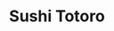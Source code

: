 ---
layout: place
title: Sushi Totoro
permalink: /california/santa-cruz/sushi-totoro.html
stateAbbr: CA
stateName: California
cityName: Santa Cruz
seo:
  type: restaurant
  links: null
place_id: ChIJUanddH9qjoARNcPU0ywtggQ
photos:
  - name: >-
      places/ChIJUanddH9qjoARNcPU0ywtggQ/photos/AeeoHcJX-Qp8viRPO-6QZWnOgQYmoZvLWi_wXWYjCS3WR2GLmqU9NbXfExgpPVUP5-uOFeMQjmpePQNk6HpMJlwDDBkKogGYaBnUyTX5l0dmMx_GRGxYchaAE5oi212OTtFuqq6TCee6sXnuc9EcniexkfQ4icL49GJvhdQZATJu2M1xu9qyaB9TX_k_vUFDuH4XjvUksCzb0vbx4Vdd7diYfkIUGIdoAmBwDpfY-cfeNBDz2MKGUasKSgt-qdetaUDjpbkz9u97d43MqJRNzkhxZ8sjvMC0xzMBxmT7iCT9eNX9KrkcKDBpmMH4W0j5yj-iejBxxsfw46NFU05Cfe4Ocbfoh4aRtQwZJjksd4eHiBGRh4gV7-8KwZYjijQMNYdtDHxjFq2bW3RIlnvMNiTvCaHe3IA4wplYWoTnkzQbekQHIugd
    widthPx: 4032
    heightPx: 3024
    authorAttributions:
      - displayName: Joey Babcock
        uri: https://maps.google.com/maps/contrib/106122192875842363727
        photoUri: >-
          https://lh3.googleusercontent.com/a-/ALV-UjXgbEz2FBS3N6tQFX5d-C1jIQaRDJazc7ENX3eiQuRCQr0gc60Wwg=s100-p-k-no-mo
    flagContentUri: >-
      https://www.google.com/local/imagery/report/?cb_client=maps_api_places.places_api&image_key=!1e10!2sCIHM0ogKEICAgID078fw0gE&hl=en-US
    googleMapsUri: >-
      https://www.google.com/maps/place//data=!3m4!1e2!3m2!1sCIHM0ogKEICAgID078fw0gE!2e10!4m2!3m1!1s0x808e6a7f74dda951:0x4822d2cd3d4c335
  - name: >-
      places/ChIJUanddH9qjoARNcPU0ywtggQ/photos/AeeoHcKU_0JSeBpgEsYh1Ezw-6tq0O92NMsYxB5nblYv4KbEklYglAv6xCRkkL0pjgXLz2NNwGe7yZqFtdKgCyzGdw36cHoH1xrO0K0MwdLp5Pn1y_v0cGdO-ldWp6XaYP5LsdXknD-n42pkK9VZQilxu6zI-7Tr6o3PQdj6_fVr6EMLllrmTspaKe7t35gWJa9EFgvXAIRhTts-ZFdTXKMM2nSFjqYB2bdw0mRTRyYsU2IzvAxZ6H_B1S8W4xcnxKPMYMtAA4CwhM4vjrbp6Kne0_G_Ygy-lC-S89Hh1cKjrW7Ydg
    widthPx: 1871
    heightPx: 1336
    authorAttributions:
      - displayName: Sushi Totoro
        uri: https://maps.google.com/maps/contrib/100819901203574729599
        photoUri: >-
          https://lh3.googleusercontent.com/a-/ALV-UjW7x2joRbVMIPfXSgDKzE-QnVFZ510evLUE3AcPDGDhyvUevhU=s100-p-k-no-mo
    flagContentUri: >-
      https://www.google.com/local/imagery/report/?cb_client=maps_api_places.places_api&image_key=!1e10!2sAF1QipNtJIy4Jwtp555bI19AxElk11JlFaWXp7o2BFay&hl=en-US
    googleMapsUri: >-
      https://www.google.com/maps/place//data=!3m4!1e2!3m2!1sAF1QipNtJIy4Jwtp555bI19AxElk11JlFaWXp7o2BFay!2e10!4m2!3m1!1s0x808e6a7f74dda951:0x4822d2cd3d4c335
  - name: >-
      places/ChIJUanddH9qjoARNcPU0ywtggQ/photos/AeeoHcLG6vYhxVvA9RzRrQBSJNeAs_PT5ZHz_wxIf3Zz_4ogKE8KJ0C68CF4oxtzZxVsECvcVMssPCSW4gFgBXhu9QnFNHOeMjXJuhNFl3_vfsecZ2EBCTPBKkJJeNjQK3fHWfFfuQbWuvYdmfy5QKwDsWwE1GGRBB8_shz3NHh-9vEyVwGVkgnn9X-5U0K_cUji_EcWRlEhA1dIf-hKeGlkm7J0Ep6AJYtTXM2bcNpMAjiSrb2LfNdmzOhRF9WeKaJHRGsgGd4DE1LqhkxtlgQ5W8T-W8BBHflKj-Q1uSuv_KaI_qTzQds0PuU-MBHRFTWeqsYFCkQst74N2f9w0n3IobfGyBPFe3AnSSmgccJtKzR4Q-EZQ1UsE3ewUhkIPM4q5EMo2Xc0Tl_ko9JeJAhuGV_m0fcCyKIpnefGkcVzfB69EA
    widthPx: 4080
    heightPx: 3072
    authorAttributions:
      - displayName: Kayla Garnet Rose PhD
        uri: https://maps.google.com/maps/contrib/109103690042187888272
        photoUri: >-
          https://lh3.googleusercontent.com/a-/ALV-UjWdPDYpZGwxZX_SUbhq8L7BWtJWXITJ45XT4jhV1Skx7OEoq0qS3w=s100-p-k-no-mo
    flagContentUri: >-
      https://www.google.com/local/imagery/report/?cb_client=maps_api_places.places_api&image_key=!1e10!2sCIHM0ogKEICAgIC_8_b4QA&hl=en-US
    googleMapsUri: >-
      https://www.google.com/maps/place//data=!3m4!1e2!3m2!1sCIHM0ogKEICAgIC_8_b4QA!2e10!4m2!3m1!1s0x808e6a7f74dda951:0x4822d2cd3d4c335
  - name: >-
      places/ChIJUanddH9qjoARNcPU0ywtggQ/photos/AeeoHcIGHCfDTADXuK3G_WEDMziHCIJJQUT7-BeLBi-iM-iwWePMvLVzeWLdgvthmla3L5tpQOCqK_-3hkDYCA9LVCDHc8h1yVzBkc9lf9mE4Nv99Mos3djcl-kNGM0oJUsAH0-vzUMBM7Lc__vc8r0u27StY48opREJyYS0opDMOoxDcl3FLjBMePw1u_e9EZ747E6oKgbwmlBWwjtq4d_Xj6IbK4e7CDWmnz8kOphCoQbrNjxs9ge8KV_puASLgne9-xLRQbSngC_uWskgcuPwJnVsMQyn0Vzs0kbKRBlta2LR7YTqRG_-RxOqyIaw8_D6jLrvf_Fgb-pLYn5U1ACoNHOwR5e6cdP71Aa0UXp7CxTNz1KJW8EnvhtRgthKijxiHs0ZiStslCMKbC9Gqpo_x_EK2ykJL5umjKZnSUlwsco7QSVx
    widthPx: 4032
    heightPx: 3024
    authorAttributions:
      - displayName: YG RYS' Thomas
        uri: https://maps.google.com/maps/contrib/114138522805798909299
        photoUri: >-
          https://lh3.googleusercontent.com/a-/ALV-UjXDZLzc7UMdX8Z1mUA16DpW1nmyKhzkd7jfqzgkIAze3sY-LMmC=s100-p-k-no-mo
    flagContentUri: >-
      https://www.google.com/local/imagery/report/?cb_client=maps_api_places.places_api&image_key=!1e10!2sCIHM0ogKEICAgIDrnOrpuQE&hl=en-US
    googleMapsUri: >-
      https://www.google.com/maps/place//data=!3m4!1e2!3m2!1sCIHM0ogKEICAgIDrnOrpuQE!2e10!4m2!3m1!1s0x808e6a7f74dda951:0x4822d2cd3d4c335
  - name: >-
      places/ChIJUanddH9qjoARNcPU0ywtggQ/photos/AeeoHcLBjj67HPp-PrMK6vcSr2MbRp85SrzX4sxtrb2CPfL_Tl7n8SjqMiJZgOW-a6MCUwo0UBPvzAy2jpThVV1gmuUpMUHcHGJGOhwzxnz6zPbK-8n6LvWFfbmYW2BgGoqTQ89HxY5jkBVrDslz42hc3nsA78yjxFlFbwEF0fxMKHeRyOs-wjGAJEcz86pFeh4qCYI1eohsED6UKhIJM7rPrqJ6uwE1vAN1FV14_BA_tHaGEMj3DDMQ9bLgfFGgpiqZXTd3U0CoH374Hx_EJ8CI1rkkuzLvH47j1pym7SKackAsdw
    widthPx: 3264
    heightPx: 2448
    authorAttributions:
      - displayName: Sushi Totoro
        uri: https://maps.google.com/maps/contrib/100819901203574729599
        photoUri: >-
          https://lh3.googleusercontent.com/a-/ALV-UjW7x2joRbVMIPfXSgDKzE-QnVFZ510evLUE3AcPDGDhyvUevhU=s100-p-k-no-mo
    flagContentUri: >-
      https://www.google.com/local/imagery/report/?cb_client=maps_api_places.places_api&image_key=!1e10!2sAF1QipNJ6-qKNfalgnUWRI-5qqi4NZR1vaggXNOcbSmV&hl=en-US
    googleMapsUri: >-
      https://www.google.com/maps/place//data=!3m4!1e2!3m2!1sAF1QipNJ6-qKNfalgnUWRI-5qqi4NZR1vaggXNOcbSmV!2e10!4m2!3m1!1s0x808e6a7f74dda951:0x4822d2cd3d4c335
  - name: >-
      places/ChIJUanddH9qjoARNcPU0ywtggQ/photos/AeeoHcJ7h5gvOaDP_QQF68BDGkLLTO9vFgplx-gXl1_TC39UV-0xSg0Oq5QCPY5ek7tu1ei7SKsR2J_equLwZM2T1zGmjJ2G5B8Uquucp6aDxpKFkbAJ6DsTHLYgFVo8QqJOLL-k6fRXvVVFkV_i5U0OqPFPk5QvmXKXY76w_3FE_n2U87pJca1CavvivWggse5hz4zOGHm8o5dNFUZTupsbrQBxPfNWTdFE8xinic7UoFOL-9Pm34a1iMa2ja5p7bLSXfwTWFeAKi0lmZuNTHCCJeeVRv2B8Pil2ZH6Jfw78wmgS6wY05DY2r8s1bDtQIFFqmcqPfQpgCyytwU-HKhTIimaKgyaE-TlOEym-sXNaxrQwEDZr-KhP6f81tRQAMRVcztdHMUGz8_dQRIB38oIaExxKGgUiAoUwQC76XSu_ZQ
    widthPx: 4000
    heightPx: 3000
    authorAttributions:
      - displayName: Marc M
        uri: https://maps.google.com/maps/contrib/108021250302030471984
        photoUri: >-
          https://lh3.googleusercontent.com/a-/ALV-UjW3mSQUr4OSBG85pG1i8f1C2xsCwKs24_dLwJXwjiV6hjMyNdLH=s100-p-k-no-mo
    flagContentUri: >-
      https://www.google.com/local/imagery/report/?cb_client=maps_api_places.places_api&image_key=!1e10!2sCIHM0ogKEICAgIDb2Y37MA&hl=en-US
    googleMapsUri: >-
      https://www.google.com/maps/place//data=!3m4!1e2!3m2!1sCIHM0ogKEICAgIDb2Y37MA!2e10!4m2!3m1!1s0x808e6a7f74dda951:0x4822d2cd3d4c335
  - name: >-
      places/ChIJUanddH9qjoARNcPU0ywtggQ/photos/AeeoHcJ_qLlOlTC1PsqoEIYCW3kgAcRH_lrDT8Bzr6fNYwSaPHqTOyhrx_VmnCZgUilKNGn-_PQNWpnutsTtNEH-BVCvHAI3EEm2KRvSDizQcpbmSSxlTtt1mXQ3yj5dI-NV5qKxfvrxVdBpFNpcbAnlNyCkw-uVMBbVOK6Q4HWw4tK4RYMngb9g6DixCpyUMB82Hylor_gRRkXzVvP25FZ8w2i_9pwUrBg3TLLncKh7CP2LLRFAyMN6rjaWw3Y30JKofMGbcpFOyTqOcWenAY2oj4tHOa8ztMpTPiZ3G7T5dkO-hPD-QaBS_j_6AhTi1YuESjSP1K-yLliJcFMFfnBd5nbaxFZYSLLYHTUBcMz8CeOMRjYKJ8d_yyyRnh59GOUdwDEZlQ8KKdC3VNM-C6iBUluCHTH_H72hFNjb-5fAgJeqEA
    widthPx: 3000
    heightPx: 4000
    authorAttributions:
      - displayName: Scott Gatze
        uri: https://maps.google.com/maps/contrib/112771267718136607614
        photoUri: >-
          https://lh3.googleusercontent.com/a-/ALV-UjXbu52l6k4b5-KDgpXYbgQxCgjLDAbyiKEKI10fKYZwDcgl50fSlw=s100-p-k-no-mo
    flagContentUri: >-
      https://www.google.com/local/imagery/report/?cb_client=maps_api_places.places_api&image_key=!1e10!2sCIHM0ogKEICAgID9p4yREw&hl=en-US
    googleMapsUri: >-
      https://www.google.com/maps/place//data=!3m4!1e2!3m2!1sCIHM0ogKEICAgID9p4yREw!2e10!4m2!3m1!1s0x808e6a7f74dda951:0x4822d2cd3d4c335
  - name: >-
      places/ChIJUanddH9qjoARNcPU0ywtggQ/photos/AeeoHcLZCSqmpkvs64ViZEsrmBp9w5tx-YUSTvIlsloMYRqzIAEEhD5B4X4rcqZEnAkm6NGieNtwPioguFVjaYT5P1rXJnQJr4iKVCvWPOqTUHbekF7Sy0NmleSPWdAAUG-wZ1gSXbq7LJcFm3JwyPFo26R5WzGiBW50xRx5dD_3MqIS_oERDW3Q_LWRNB9EW0mQ7ZogjXcVLEO6R6hNR1QBqBsmYWny0qgDHPiBszG2dO06LIzBI6yN4mSfbHldQVpjMf2YfcOgXne9z5d4Ho96fIIanIvrXBawyuqaHaBzGGt9s2AID3tAmHZUHjF1hC1XiU0tDUwfKfo5Fqc5LBI_3KcF7QltBqLI-QEP6dCCFkRDiEIcJAv6bz4Bs4t_nH2-cBaXR4NLQ0xc2IL81OTjfrmem2D7KoluNfNG372T56Z0lQ
    widthPx: 4032
    heightPx: 1960
    authorAttributions:
      - displayName: Jesus Vasquez
        uri: https://maps.google.com/maps/contrib/114558483320383502085
        photoUri: >-
          https://lh3.googleusercontent.com/a-/ALV-UjUphRA3rM5dYq2vE_Dak4suFhq5qdtzjE9znHYg8aZe9kdtv6ocZQ=s100-p-k-no-mo
    flagContentUri: >-
      https://www.google.com/local/imagery/report/?cb_client=maps_api_places.places_api&image_key=!1e10!2sCIHM0ogKEICAgICume7lPA&hl=en-US
    googleMapsUri: >-
      https://www.google.com/maps/place//data=!3m4!1e2!3m2!1sCIHM0ogKEICAgICume7lPA!2e10!4m2!3m1!1s0x808e6a7f74dda951:0x4822d2cd3d4c335
  - name: >-
      places/ChIJUanddH9qjoARNcPU0ywtggQ/photos/AeeoHcIyhcjoeq5DTtuiMV5izm5pTVWhvZ3S4XUHEyNXCE-dEYbryn5Xb8QnBIJTEUDu3Z_s1Dzvo1p9n67fahmGJOxMwHMqK8621imXHPwTlUEPJoUhvqss0kRuvYKzVCpZxwVVXJ0G1wPK2ao4AdFI9Ub4mIUsFQUQyzrHJZqFUvCMtNqaIImDw6Iy9ZBd0PUlneHIE-IbqbplJPGNS74GC1fhxzVtb9XHci_jpQDDvF9jQIz2ZmsvSCsibNMfTFE5PJn_mqeJeAKwCY_l_tG6_f_TgsEXW_r-VvP8XdE1BoVMPZgi7YNXRjwjLle3pSHPFkBsVTzETGXh8YpmShk6ua171v3c1RT5GsW82DtLSKOBcF93BRT8u_6GfiVN49_eA1HL3O0FRCXIS9WiqQcsLKXLpvDSgERqKD5d5aTJlSCrydKe
    widthPx: 3024
    heightPx: 4032
    authorAttributions:
      - displayName: Amy Law
        uri: https://maps.google.com/maps/contrib/108532401211401783776
        photoUri: >-
          https://lh3.googleusercontent.com/a-/ALV-UjXhdJQJdLZPuJpv_vp1ppPnO_o_fZlXjiZKBYibCOPYrToOg0dz=s100-p-k-no-mo
    flagContentUri: >-
      https://www.google.com/local/imagery/report/?cb_client=maps_api_places.places_api&image_key=!1e10!2sCIHM0ogKEICAgICXksGNzwE&hl=en-US
    googleMapsUri: >-
      https://www.google.com/maps/place//data=!3m4!1e2!3m2!1sCIHM0ogKEICAgICXksGNzwE!2e10!4m2!3m1!1s0x808e6a7f74dda951:0x4822d2cd3d4c335
  - name: >-
      places/ChIJUanddH9qjoARNcPU0ywtggQ/photos/AeeoHcIqDpYKHnV_Pd4PjOQSabfPJF5GQwfUmaNgLcQDRfPglIsLCGNrljRSMcAM1malrCpdowCF2c-Q51mMMMM-XFsM4W3IrEieOdoMRSi4G8-xF3reweoZUPo2khuzq9AH_N_u3PcErCe3eQOQVhzKdaZnyVxW_kvfcCk5kCtugTiO4mfZAjKPcNl42dNqDB23NOTJ73dfZIz4IbnQnZ_BjvrFg2wzodi8J29TWA9D6fdIU41q2HB832J0Ee3vLIwMVrXzdPXyNa_m92FSryCN2kiyH1RBIaJGqeU-8DberxXo4SqFN1D35wnxQfMjI8Eq4TwsRXEIXCo8tg_pTARsSpJFkA0vIoa5xVadHteSMYsJAN3QMoTC7OVkzIsg4UBEKNYaWhpZWbEEqJk1OrjP8dG4jb6Np-srxj9I2HyJaxEZhA
    widthPx: 3000
    heightPx: 4000
    authorAttributions:
      - displayName: Collin Tse
        uri: https://maps.google.com/maps/contrib/113573693343961908075
        photoUri: >-
          https://lh3.googleusercontent.com/a-/ALV-UjXm00F6Fcxc6DHIP7a4qIHoivAJ-KxJxhwCNdiAUjV0bBgwAJFW5g=s100-p-k-no-mo
    flagContentUri: >-
      https://www.google.com/local/imagery/report/?cb_client=maps_api_places.places_api&image_key=!1e10!2sCIHM0ogKEICAgIDa-NvESg&hl=en-US
    googleMapsUri: >-
      https://www.google.com/maps/place//data=!3m4!1e2!3m2!1sCIHM0ogKEICAgIDa-NvESg!2e10!4m2!3m1!1s0x808e6a7f74dda951:0x4822d2cd3d4c335
address: 1701 Mission St, Santa Cruz, CA 95060, USA
street: 1701 Mission St
city: Santa Cruz
state: CA
zip: '95060'
country: USA
neighborhood: null
latitude: '36.965237'
longitude: '-122.041143'
accessibility_options:
  wheelchairAccessibleParking: true
  wheelchairAccessibleEntrance: true
  wheelchairAccessibleSeating: true
business_status: OPERATIONAL
name: Sushi Totoro
google_maps_links:
  directionsUri: >-
    https://www.google.com/maps/dir//''/data=!4m7!4m6!1m1!4e2!1m2!1m1!1s0x808e6a7f74dda951:0x4822d2cd3d4c335!3e0
  placeUri: https://maps.google.com/?cid=324871793679844149
  writeAReviewUri: >-
    https://www.google.com/maps/place//data=!4m3!3m2!1s0x808e6a7f74dda951:0x4822d2cd3d4c335!12e1
  reviewsUri: >-
    https://www.google.com/maps/place//data=!4m4!3m3!1s0x808e6a7f74dda951:0x4822d2cd3d4c335!9m1!1b1
  photosUri: >-
    https://www.google.com/maps/place//data=!4m3!3m2!1s0x808e6a7f74dda951:0x4822d2cd3d4c335!10e5
primary_type: Sushi Restaurant
opening_hours:
  openNow: false
  periods:
    - open:
        day: 0
        hour: 11
        minute: 30
      close:
        day: 0
        hour: 14
        minute: 0
    - open:
        day: 0
        hour: 17
        minute: 0
      close:
        day: 0
        hour: 21
        minute: 0
    - open:
        day: 1
        hour: 11
        minute: 30
      close:
        day: 1
        hour: 14
        minute: 0
    - open:
        day: 1
        hour: 17
        minute: 0
      close:
        day: 1
        hour: 21
        minute: 0
    - open:
        day: 2
        hour: 11
        minute: 30
      close:
        day: 2
        hour: 14
        minute: 0
    - open:
        day: 2
        hour: 17
        minute: 0
      close:
        day: 2
        hour: 21
        minute: 0
    - open:
        day: 3
        hour: 11
        minute: 30
      close:
        day: 3
        hour: 14
        minute: 0
    - open:
        day: 3
        hour: 17
        minute: 0
      close:
        day: 3
        hour: 21
        minute: 0
    - open:
        day: 4
        hour: 11
        minute: 30
      close:
        day: 4
        hour: 14
        minute: 0
    - open:
        day: 4
        hour: 17
        minute: 0
      close:
        day: 4
        hour: 21
        minute: 0
    - open:
        day: 5
        hour: 11
        minute: 30
      close:
        day: 5
        hour: 14
        minute: 0
    - open:
        day: 5
        hour: 17
        minute: 0
      close:
        day: 5
        hour: 21
        minute: 0
    - open:
        day: 6
        hour: 11
        minute: 30
      close:
        day: 6
        hour: 14
        minute: 0
    - open:
        day: 6
        hour: 17
        minute: 0
      close:
        day: 6
        hour: 21
        minute: 0
  weekdayDescriptions:
    - 'Monday: 11:30 AM – 2:00 PM, 5:00 – 9:00 PM'
    - 'Tuesday: 11:30 AM – 2:00 PM, 5:00 – 9:00 PM'
    - 'Wednesday: 11:30 AM – 2:00 PM, 5:00 – 9:00 PM'
    - 'Thursday: 11:30 AM – 2:00 PM, 5:00 – 9:00 PM'
    - 'Friday: 11:30 AM – 2:00 PM, 5:00 – 9:00 PM'
    - 'Saturday: 11:30 AM – 2:00 PM, 5:00 – 9:00 PM'
    - 'Sunday: 11:30 AM – 2:00 PM, 5:00 – 9:00 PM'
  nextOpenTime: '2025-05-04T00:00:00Z'
secondary_opening_hours:
  regular:
    weekdayDescriptions: null
    type: null
  current:
    weekdayDescriptions: null
    type: null
phone: (831) 426-6660
price_level: PRICE_LEVEL_MODERATE
price_range: $20 &ndash; $30
rating: '4.3'
rating_count: 387
website: null
description: >-
  Discover Sushi Totoro in Santa Cruz$$$Sushi Totoro in Santa Cruz, CA, stands
  out as a welcoming spot for enjoying fresh Japanese cuisine, blending casual
  vibes with a focus on authentic flavors. This cozy eatery specializes in a
  variety of sushi rolls and other specialties, making it a go-to choice for
  those exploring top-rated sushi options nearby. With its emphasis on
  high-quality ingredients and accessible features like wheelchair-friendly
  entrances, it caters to a wide range of diners seeking a relaxed meal. The
  atmosphere invites patrons to unwind, enhanced by thoughtful touches that
  evoke a charming, intimate setting. Whether you're searching for sushi places
  near me or simply craving a satisfying Japanese dining experience, this spot
  delivers on freshness and affordability.
generative_summary: >-
  Discover Sushi Totoro in Santa Cruz$$$Sushi Totoro in Santa Cruz, CA, stands
  out as a welcoming spot for enjoying fresh Japanese cuisine, blending casual
  vibes with a focus on authentic flavors. This cozy eatery specializes in a
  variety of sushi rolls and other specialties, making it a go-to choice for
  those exploring top-rated sushi options nearby. With its emphasis on
  high-quality ingredients and accessible features like wheelchair-friendly
  entrances, it caters to a wide range of diners seeking a relaxed meal. The
  atmosphere invites patrons to unwind, enhanced by thoughtful touches that
  evoke a charming, intimate setting. Whether you're searching for sushi places
  near me or simply craving a satisfying Japanese dining experience, this spot
  delivers on freshness and affordability.
generative_disclosure: Summarized by AI using the Grok-3-Mini model.
reviews: null
review_summary: >-
  What Customers Are Saying$$$Folks rave about the tasty dishes at this sushi
  spot, particularly the flavorful miso soup, sashimi, and creative rolls that
  highlight super-fresh fish and quality ingredients. Many appreciate the
  friendly service and reasonable prices, along with the fun, inviting
  atmosphere that adds a nice touch of personality to the meal. While the space
  can feel a bit tight during busy times, it doesn't overshadow the overall
  positive experience that keeps people coming back. Overall, it's a solid pick
  for anyone looking for reliable, enjoyable sushi that's easy on the wallet and
  full of flavor. If you're hunting for the best sushi near me, this place often
  hits the mark with its approachable vibe and satisfying options.
review_disclosure: Summarized by AI using the Grok-3-Mini model.
parking_options: null
payment_options: null
allow_dogs: null
curbside_pickup: null
delivery: null
dine_in: null
good_for_children: null
good_for_groups: null
good_for_sports: null
live_music: null
menu_for_children: null
outdoor_seating: null
reservable: null
restroom: null
serves_beer: null
serves_breakfast: null
serves_brunch: null
serves_cocktails: null
serves_coffee: null
serves_dinner: null
serves_dessert: null
serves_lunch: null
serves_vegetarian_food: null
serves_wine: null
takeout: null
update_category: enterprise
places_description: null

---